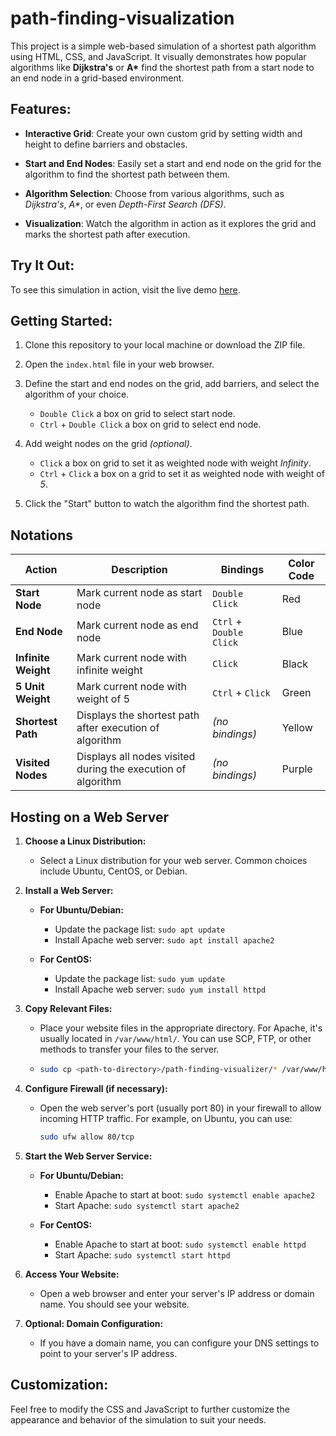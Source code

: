 # path-finding-visualization
This project is a simple web-based simulation of a shortest path algorithm using HTML, CSS, and JavaScript. It visually demonstrates how popular algorithms like **Dijkstra's** or **A\*** find the shortest path from a start node to an end node in a grid-based environment.

## Features:

- **Interactive Grid**: Create your own custom grid by setting width and height to define barriers and obstacles.

- **Start and End Nodes**: Easily set a start and end node on the grid for the algorithm to find the shortest path between them.

- **Algorithm Selection**: Choose from various algorithms, such as _Dijkstra's_, _A*_, or even _Depth-First Search (DFS)_.

- **Visualization**: Watch the algorithm in action as it explores the grid and marks the shortest path after execution.

## Try It Out:

To see this simulation in action, visit the live demo [here](https://shah-codex.github.io/path-finding-visualization/).

## Getting Started:

1. Clone this repository to your local machine or download the ZIP file.

2. Open the `index.html` file in your web browser.

3. Define the start and end nodes on the grid, add barriers, and select the algorithm of your choice.
   - `Double Click` a box on grid to select start node.
   - `Ctrl` + `Double Click` a box on grid to select end node.

4. Add weight nodes on the grid _(optional)_.
   - `Click` a box on grid to set it as weighted node with weight _Infinity_.
   - `Ctrl` + `Click` a box on a grid to set it as weighted node with weight of _5_.

6. Click the "Start" button to watch the algorithm find the shortest path.

## Notations
| Action              | Description                                                    | Bindings                | Color Code  | 
| ------------------- | -------------------------------------------------------------- | ----------------------- | ----------- |
| **Start Node**      | Mark current node as start node                                | `Double Click`          | Red         |
| **End Node**        | Mark current node as end node                                  | `Ctrl` + `Double Click` | Blue        |
| **Infinite Weight** | Mark current node with infinite weight                         | `Click`                 | Black       |
| **5 Unit Weight**   | Mark current node with weight of 5                             | `Ctrl` + `Click`        | Green       |
| **Shortest Path**   | Displays the shortest path after execution of algorithm        | _(no bindings)_         | Yellow      |
| **Visited Nodes**   | Displays all nodes visited during the execution of algorithm   | _(no bindings)_         | Purple      |

## Hosting on a Web Server
1. **Choose a Linux Distribution:**
   - Select a Linux distribution for your web server. Common choices include Ubuntu, CentOS, or Debian.

2. **Install a Web Server:**

   - **For Ubuntu/Debian:**
     - Update the package list: `sudo apt update`
     - Install Apache web server: `sudo apt install apache2`

   - **For CentOS:**
     - Update the package list: `sudo yum update`
     - Install Apache web server: `sudo yum install httpd`

3. **Copy Relevant Files:**

   - Place your website files in the appropriate directory. For Apache, it's usually located in `/var/www/html/`. You can use SCP, FTP, or other methods to transfer your files to the server.
   - ```bash
     sudo cp <path-to-directory>/path-finding-visualizer/* /var/www/html
     ```

4. **Configure Firewall (if necessary):**

   - Open the web server's port (usually port 80) in your firewall to allow incoming HTTP traffic. For example, on Ubuntu, you can use:
     ```bash
     sudo ufw allow 80/tcp
     ```

5. **Start the Web Server Service:**

   - **For Ubuntu/Debian:**
     - Enable Apache to start at boot: `sudo systemctl enable apache2`
     - Start Apache: `sudo systemctl start apache2`

   - **For CentOS:**
     - Enable Apache to start at boot: `sudo systemctl enable httpd`
     - Start Apache: `sudo systemctl start httpd`

6. **Access Your Website:**

   - Open a web browser and enter your server's IP address or domain name. You should see your website.

7. **Optional: Domain Configuration:**

   - If you have a domain name, you can configure your DNS settings to point to your server's IP address.

## Customization:

Feel free to modify the CSS and JavaScript to further customize the appearance and behavior of the simulation to suit your needs.

